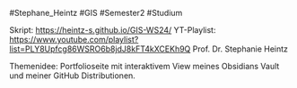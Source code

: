 #Stephane_Heintz #GIS #Semester2 #Studium 

Skript: https://heintz-s.github.io/GIS-WS24/
YT-Playlist: https://www.youtube.com/playlist?list=PLY8Upfcg86WSRO6b8jdJ8kFT4kXCEKh9Q
Prof. Dr. Stephanie Heintz

Themenidee:
Portfolioseite mit interaktivem View meines Obsidians Vault und meiner GitHub Distributionen.